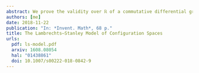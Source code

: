 ```yaml
---
abstract: We prove the validity over ℝ of a commutative differential graded algebra model of configuration spaces for simply connected closed smooth manifolds, answering a conjecture of Lambrechts--Stanley. We get as a result that the real homotopy type of such configuration spaces only depends on the real homotopy type of the manifold. We moreover prove, if the dimension of the manifold is at least 4, that our model is compatible with the action of the Fulton--MacPherson operad (weakly equivalent to the little disks operad) when the manifold is framed. We use this more precise result to get a complex computing factorization homology of framed manifolds. Our proofs use the same ideas as Kontsevich's proof of the formality of the little disks operads.
authors: [me]
date: 2018-11-22
publication: "In: *Invent. Math*, 68 p."
title: The Lambrechts–Stanley Model of Configuration Spaces
urls:
  pdf: ls-model.pdf
  arxiv: 1608.08054
  hal: "01438861"
  doi: 10.1007/s00222-018-0842-9
---
```

